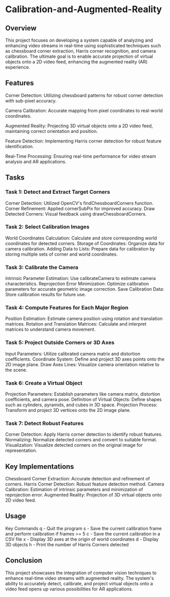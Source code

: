 # Calibration-and-Augmented-Reality

## Overview
This project focuses on developing a system capable of analyzing and enhancing video streams in real-time using sophisticated techniques such as chessboard corner extraction, Harris corner recognition, and camera calibration. The ultimate goal is to enable accurate projection of virtual objects onto a 2D video feed, enhancing the augmented reality (AR) experience.

## Features
Corner Detection: Utilizing chessboard patterns for robust corner detection with sub-pixel accuracy.

Camera Calibration: Accurate mapping from pixel coordinates to real-world coordinates.

Augmented Reality: Projecting 3D virtual objects onto a 2D video feed, maintaining correct orientation and position.

Feature Detection: Implementing Harris corner detection for robust feature identification.

Real-Time Processing: Ensuring real-time performance for video stream analysis and AR applications.

## Tasks
### Task 1: Detect and Extract Target Corners
Corner Detection: Utilized OpenCV's findChessboardCorners function.
Corner Refinement: Applied cornerSubPix for improved accuracy.
Draw Detected Corners: Visual feedback using drawChessboardCorners.

### Task 2: Select Calibration Images
World Coordinates Calculation: Calculate and store corresponding world coordinates for detected corners.
Storage of Coordinates: Organize data for camera calibration.
Adding Data to Lists: Prepare data for calibration by storing multiple sets of corner and world coordinates.

### Task 3: Calibrate the Camera
Intrinsic Parameter Estimation: Use calibrateCamera to estimate camera characteristics.
Reprojection Error Minimization: Optimize calibration parameters for accurate geometric image correction.
Save Calibration Data: Store calibration results for future use.

### Task 4: Compute Features for Each Major Region
Position Estimation: Estimate camera position using rotation and translation matrices.
Rotation and Translation Matrices: Calculate and interpret matrices to understand camera movement.

### Task 5: Project Outside Corners or 3D Axes
Input Parameters: Utilize calibrated camera matrix and distortion coefficients.
Coordinate System: Define and project 3D axes points onto the 2D image plane.
Draw Axes Lines: Visualize camera orientation relative to the scene.

### Task 6: Create a Virtual Object
Projection Parameters: Establish parameters like camera matrix, distortion coefficients, and camera pose.
Definition of Virtual Objects: Define shapes such as cylinders, pyramids, and cubes in 3D space.
Projection Process: Transform and project 3D vertices onto the 2D image plane.

### Task 7: Detect Robust Features
Corner Detection: Apply Harris corner detection to identify robust features.
Normalizing: Normalize detected corners and convert to suitable format.
Visualization: Visualize detected corners on the original image for representation.

## Key Implementations
Chessboard Corner Extraction: Accurate detection and refinement of corners.
Harris Corner Detection: Robust feature detection method.
Camera Calibration: Estimation of intrinsic parameters and minimization of reprojection error.
Augmented Reality: Projection of 3D virtual objects onto 2D video feed.

## Usage
Key Commands
q - Quit the program
s - Save the current calibration frame and perform calibration if frames >= 5
c - Save the current calibration in a CSV file
x - Display 3D axes at the origin of world coordinates
d - Display 3D objects
h - Print the number of Harris Corners detected

## Conclusion
This project showcases the integration of computer vision techniques to enhance real-time video streams with augmented reality. The system's ability to accurately detect, calibrate, and project virtual objects onto a video feed opens up various possibilities for AR applications.





